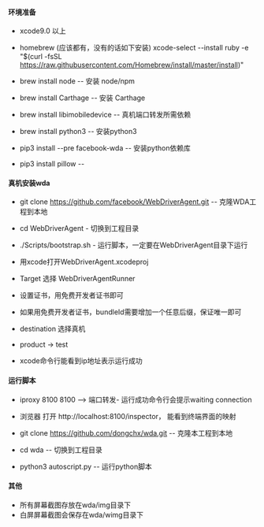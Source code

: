 
#### 环境准备

+ xcode9.0 以上

+ homebrew (应该都有，没有的话如下安装)
  xcode-select --install
  ruby -e "$(curl -fsSL https://raw.githubusercontent.com/Homebrew/install/master/install)"

+ brew install node -- 安装 node/npm

+ brew install Carthage -- 安装 Carthage

+ brew install libimobiledevice -- 真机端口转发所需依赖

+ brew install python3 -- 安装python3

+ pip3 install --pre facebook-wda -- 安装python依赖库

+ pip3 install pillow -- 

#### 真机安装wda

+ git clone https://github.com/facebook/WebDriverAgent.git -- 克隆WDA工程到本地

+ cd WebDriverAgent - 切换到工程目录

+ ./Scripts/bootstrap.sh - 运行脚本，一定要在WebDriverAgent目录下运行

+ 用xcode打开WebDriverAgent.xcodeproj

+ Target 选择 WebDriverAgentRunner

+ 设置证书，用免费开发者证书即可

+ 如果用免费开发者证书，bundleId需要增加一个任意后缀，保证唯一即可

+ destination 选择真机

+ product -> test

+ xcode命令行能看到ip地址表示运行成功


#### 运行脚本

+ iproxy 8100 8100 --> 端口转发- 运行成功命令行会提示waiting connection

+ 浏览器 打开 http://localhost:8100/inspector， 能看到终端界面的映射

+ git clone https://github.com/dongchx/wda.git -- 克隆本工程到本地

+ cd wda --  切换到工程目录

+ python3 autoscript.py -- 运行python脚本

#### 其他

+ 所有屏幕截图存放在wda/img目录下
+ 白屏屏幕截图会保存在wda/wimg目录下